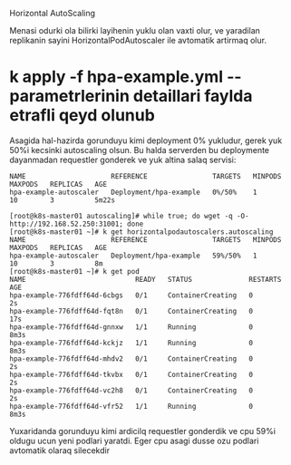 Horizontal AutoScaling

Menasi odurki ola bilirki layihenin yuklu olan vaxti olur, ve yaradilan replikanin sayini HorizontalPodAutoscaler ile avtomatik artirmaq olur.
# k apply -f hpa-example.yml  --  parametrlerinin detaillari faylda etrafli qeyd olunub

Asagida hal-hazirda gorunduyu kimi deployment 0% yukludur, gerek yuk 50%i kecsinki autoscaling olsun. Bu halda serverden bu deploymente dayanmadan requestler gonderek ve yuk altina salaq servisi:
```[root@k8s-master01 autoscaling]# k get horizontalpodautoscalers.autoscaling 
NAME                     REFERENCE                TARGETS   MINPODS   MAXPODS   REPLICAS   AGE
hpa-example-autoscaler   Deployment/hpa-example   0%/50%    1         10        3          5m22s

[root@k8s-master01 autoscaling]# while true; do wget -q -O- http://192.168.52.250:31001; done
[root@k8s-master01 ~]# k get horizontalpodautoscalers.autoscaling
NAME                     REFERENCE                TARGETS   MINPODS   MAXPODS   REPLICAS   AGE
hpa-example-autoscaler   Deployment/hpa-example   59%/50%   1         10        3          8m
[root@k8s-master01 ~]# k get pod
NAME                           READY   STATUS              RESTARTS   AGE
hpa-example-776fdff64d-6cbgs   0/1     ContainerCreating   0          2s
hpa-example-776fdff64d-fqt8n   0/1     ContainerCreating   0          17s
hpa-example-776fdff64d-gnnxw   1/1     Running             0          8m3s
hpa-example-776fdff64d-kckjz   1/1     Running             0          8m3s
hpa-example-776fdff64d-mhdv2   0/1     ContainerCreating   0          2s
hpa-example-776fdff64d-tkvbx   0/1     ContainerCreating   0          2s
hpa-example-776fdff64d-vc2h8   0/1     ContainerCreating   0          2s
hpa-example-776fdff64d-vfr52   1/1     Running             0          8m3s
```

Yuxaridanda gorunduyu kimi ardicilq requestler gonderdik ve cpu 59%i oldugu ucun yeni podlari yaratdi. Eger cpu asagi dusse ozu podlari avtomatik olaraq silecekdir
